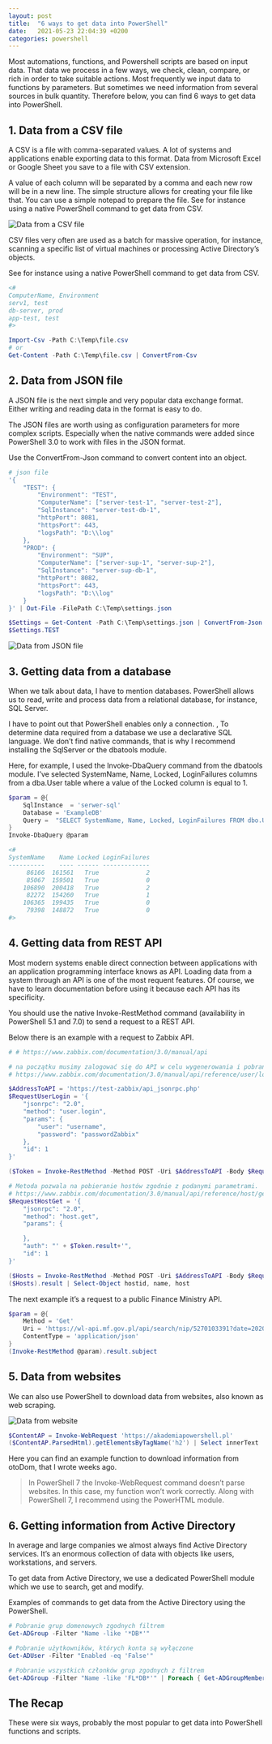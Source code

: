 ```yaml
---
layout: post
title:  "6 ways to get data into PowerShell"
date:   2021-05-23 22:04:39 +0200
categories: powershell
---
```


Most automations, functions, and Powershell scripts are based on input data. That data we process in a few ways, we check, clean, compare, or rich in order to take suitable actions. Most frequently we input data to functions by parameters. But sometimes we need information from several sources in bulk quantity. Therefore below, you can find 6 ways to get data into PowerShell.

## 1. Data from a CSV file
A CSV is a file with comma-separated values. A lot of systems and applications enable exporting data to this format. Data from Microsoft Excel or Google Sheet you save to a file with CSV extension.

A value of each column will be separated by a comma and each new row will be in a new line. The simple structure allows for creating your file like that. You can use a simple notepad to prepare the file. See for instance using a native PowerShell command to get data from CSV.

![Data from a CSV file](/assets/images/data-from-csv.png)

CSV files very often are used as a batch for massive operation, for instance, scanning a specific list of virtual machines or processing Active Directory’s objects.

See for instance using a native PowerShell command to get data from CSV.

```powershell
<#
ComputerName, Environment
serv1, test
db-server, prod
app-test, test
#>

Import-Csv -Path C:\Temp\file.csv
# or
Get-Content -Path C:\Temp\file.csv | ConvertFrom-Csv
```

## 2. Data from JSON file
A JSON file is the next simple and very popular data exchange format. Either writing and reading data in the format is easy to do.

The JSON files are worth using as configuration parameters for more complex scripts. Especially when the native commands were added since PowerShell 3.0 to work with files in the JSON format.

Use the ConvertFrom-Json command to convert content into an object.

```powershell
# json file
'{
    "TEST": {
        "Environment": "TEST",
        "ComputerName": ["server-test-1", "server-test-2"],
        "SqlInstance": "server-test-db-1",
        "httpPort": 8081,
        "httpsPort": 443,
        "logsPath": "D:\\log"
    },
    "PROD": {
        "Environment": "SUP",
        "ComputerName": ["server-sup-1", "server-sup-2"],
        "SqlInstance": "server-sup-db-1",
        "httpPort": 8082,
        "httpsPort": 443,
        "logsPath": "D:\\log"
    }
}' | Out-File -FilePath C:\Temp\settings.json

$Settings = Get-Content -Path C:\Temp\settings.json | ConvertFrom-Json
$Settings.TEST
```
![Data from JSON file](/assets/images/data-from-json.png)
## 3. Getting data from a database
When we talk about data, I have to mention databases. PowerShell allows us to read, write and process data from a relational database, for instance, SQL Server.

I have to point out that PowerShell enables only a connection. , To determine data required from a database we use a declarative SQL language. We don’t find native commands, that is why I recommend installing the SqlServer or the dbatools module.

Here, for example, I used the Invoke-DbaQuery command from the dbatools module. I’ve selected SystemName, Name, Locked, LoginFailures columns from a dba.User table where a value of the Locked column is equal to 1.

```powershell
$param = @{
    SqlInstance  = 'serwer-sql'
    Database = 'ExampleDB'
    Query =  "SELECT SystemName, Name, Locked, LoginFailures FROM dbo.Users WHERE Locked = 1"
}
Invoke-DbaQuery @param

<#
SystemName    Name Locked LoginFailures
----------    ---- ------ -------------
     86166  161561   True             2
     85067  159501   True             0
    106890  200418   True             2
     82272  154260   True             1
    106365  199435   True             0
     79398  148872   True             0
#>
```

## 4. Getting data from REST API
Most modern systems enable direct connection between applications with an application programming interface knows as API. Loading data from a system through an API is one of the most requent features. Of course, we have to learn documentation before using it because each API has its specificity.

You should use the native Invoke-RestMethod command (availability in PowerShell 5.1 and 7.0) to send a request to a REST API.

Below there is an example with a request to Zabbix API.

```powershell
# # https://www.zabbix.com/documentation/3.0/manual/api

# na początku musimy zalogować się do API w celu wygenerowania i pobrania tokenu
# https://www.zabbix.com/documentation/3.0/manual/api/reference/user/login

$AddressToAPI = 'https://test-zabbix/api_jsonrpc.php'
$RequestUserLogin = '{
    "jsonrpc": "2.0",
    "method": "user.login",
    "params": {
        "user": "username",
        "password": "passwordZabbix"
    },
    "id": 1
}'

($Token = Invoke-RestMethod -Method POST -Uri $AddressToAPI -Body $RequestUserLogin -ContentType "application/json")

# Metoda pozwala na pobieranie hostów zgodnie z podanymi parametrami.
# https://www.zabbix.com/documentation/3.0/manual/api/reference/host/get
$RequestHostGet = '{
    "jsonrpc": "2.0",
    "method": "host.get",
    "params": {

    },
    "auth": "' + $Token.result+'",
    "id": 1
}'

($Hosts = Invoke-RestMethod -Method POST -Uri $AddressToAPI -Body $RequestHostGet -ContentType "application/json")
($Hosts).result | Select-Object hostid, name, host
```

The next example it’s a request to a public Finance Ministry API.

```powershell
$param = @{
    Method = 'Get'
    Uri = 'https://wl-api.mf.gov.pl/api/search/nip/5270103391?date=2020-07-07'
    ContentType = 'application/json'
}
(Invoke-RestMethod @param).result.subject
```

## 5. Data from websites
We can also use PowerShell to download data from websites, also known as web scraping.

![Data from website](/assets/images/data-from-websites.png)

```powershell
$ContentAP = Invoke-WebRequest 'https://akademiapowershell.pl'
($ContentAP.ParsedHtml).getElementsByTagName('h2') | Select innerText
```

Here you can find an example function to download information from otoDom, that I wrote weeks ago.


> In PowerShell 7 the Invoke-WebRequest command doesn’t parse websites. In this case, my function won’t work correctly. Along with PowerShell 7, I recommend using the PowerHTML module.

## 6. Getting information from Active Directory
In average and large companies we almost always find Active Directory services. It’s an enormous collection of data with objects like users, workstations, and servers.

To get data from Active Directory, we use a dedicated PowerShell module which we use to search, get and modify.

Examples of commands to get data from the Active Directory using the PowerShell.

```powershell
# Pobranie grup domenowych zgodnych filtrem
Get-ADGroup -Filter "Name -like '*DB*'"

# Pobranie użytkowników, których konta są wyłączone
Get-ADUser -Filter "Enabled -eq 'False'"

# Pobranie wszystkich członków grup zgodnych z filtrem
Get-ADGroup -Filter "Name -like 'FL*DB*'" | Foreach { Get-ADGroupMember -Identity $_.Name
```

## The Recap
These were six ways, probably the most popular to get data into PowerShell functions and scripts.
